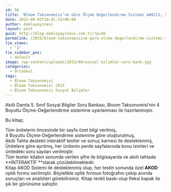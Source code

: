 ```yaml
---
id: 56
title: 'Bloom Taksonomisi’ne Göre Ölçme Değerlendirme Sistemi &#8211; Sosyal Bilimler'
date: 2015-09-03T10:41:31+00:00
author: damlayayinevi
layout: post
guid: http://blog.damlayayinevi.com.tr/?p=56
permalink: /2015/bloom-taksonomisine-gore-olcme-degerlendirme-sistemi-sosyal-bilimler/
tie_views:
  - "1"
tie_sidebar_pos:
  - default
image: /wp-content/uploads/2015/09/sosyal-bilimler-soru-bank.jpg
categories:
  - Ortaokul
tags:
  - Bloom Taksonomisi
  - Bloom Taksonomisi 2015
  - Bloom Taksonomisi Sosyal Bilimler
---
```

Akıllı Damla 5. Sınıf Sosyal Bilgiler Soru Bankası, Bloom Taksonomisi’nin 4 Boyutlu Ölçme-Değerlendirme sistemine uyarlanması ile hazırlanmıştır.

<!--more-->Bu kitap;

  
Tüm ünitelerin öncesinde bir sayfa özet bilgi verilmiş,  
4 Boyutlu Ölçme-Değerlendirme sistemine göre oluşturulmuş,  
Akıllı Tahta destekli interaktif testler ve sonuç karnesi ile desteklenmiş,  
Ünitelere göre ayrılmış, her ünitenin perde sayfalarında konu isimleri ve ünitedeki soru sayıları verilmiştir.  
Tüm testler kitabın sonunda verilen şifre ile bilgisayarda ve akıllı tahtada **İNTERAKTİF **olarak çözülebilmektedir.  
Kitap AKOD Sistemi ile desteklenmiş olup, her testin sonunda özel **AKOD** optik formu verilmiştir. Böylelikle optik formun fotoğrafını çekip anında sonuçları ve analizleri görebilirsiniz. Kitap renkli baskı olup fleksi kapak ile şık bir görünüme sahiptir.